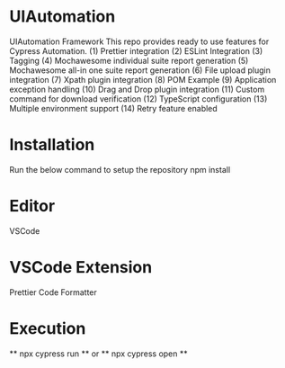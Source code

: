 # UIAutomation
UIAutomation Framework
This repo provides ready to use features for Cypress Automation.
(1) Prettier integration
(2) ESLint Integration 
(3) Tagging 
(4) Mochawesome individual suite report generation
(5) Mochawesome all-in one suite report generation
(6) File upload plugin integration 
(7) Xpath plugin integration 
(8) POM Example
(9) Application exception handling 
(10) Drag and Drop plugin integration 
(11) Custom command for download verification 
(12) TypeScript configuration
(13) Multiple environment support 
(14) Retry feature enabled

# Installation
Run the below command to setup the repository 
npm install

# Editor
VSCode

# VSCode Extension 
Prettier Code Formatter

# Execution 
** npx cypress run **
      or
** npx cypress open **
